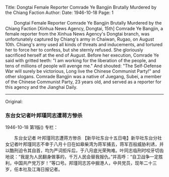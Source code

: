 Title: Dongtai Female Reporter Comrade Ye Bangjin Brutally Murdered by the Chiang Faction
Author:
Date: 1946-10-18
Page: 1

　　Dongtai Female Reporter
    Comrade Ye Bangjin Brutally Murdered by the Chiang Faction
    [Xinhua News Agency, Dongtai, 15th] Comrade Ye Bangjin, a female reporter from the Xinhua News Agency's Dongtai branch, was unfortunately captured by Chiang's army in Chaiwan, Rugao, on August 10th. Chiang's army used all kinds of threats and inducements, and tortured her to force her to confess, but she sternly refused. She gloriously sacrificed herself at the end of August. Before her execution, Comrade Ye said with gritted teeth: "I am working for the liberation of the people, and tens of millions of people will avenge me." And shouted: "The Self-Defense War will surely be victorious, Long live the Chinese Communist Party!" and other slogans. Comrade Bangjin was a native of Juegang, Subei, a member of the Chinese Communist Party, 23 years old, and served as a reporter for this agency and the Jianghai Daily.



<hr /> 

Original: 


### 东台女记者叶邦瑾同志遭蒋方惨杀

1946-10-18
第1版()
专栏：

　　东台女记者
    叶邦瑾同志遭蒋方惨杀
    【新华社东台十五日电】新华社东台分社女记者叶邦瑾同志不幸于八月十日在如皋柴湾为蒋军捕去，蒋军百般威胁利诱，并以酷刑迫令其自首，均为严词拒斥后，于八月底光荣殉难。叶同志临刑时咬牙切齿地说：“我是为人民翻身做事的，千万人民会替我报仇。”并高呼：“自卫战争一定胜利，中国共产党万岁！”等口号。邦瑾同志苏中掘港人，中共党员，现年二十三岁，任本社及江海日报记者。
